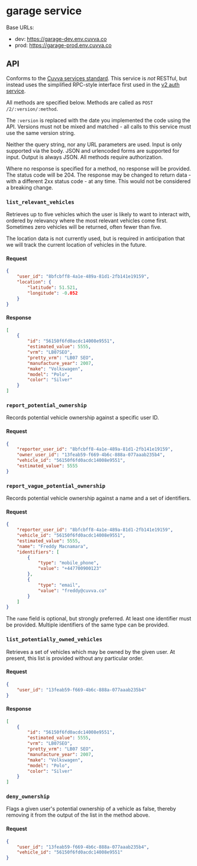 # garage service

Base URLs:

- dev: https://garage-dev.env.cuvva.co
- prod: https://garage-prod.env.cuvva.co

## API

Conforms to the [Cuvva services standard][1]. This service is *not* RESTful, but
instead uses the simplified RPC-style interface first used in the
[v2 auth service](https://github.com/cuvva/service-auth#api).

All methods are specified below. Methods are called as
`POST /2/:version/:method`.

The `:version` is replaced with the date you implemented the code using the API.
Versions must not be mixed and matched - all calls to this service must use the
same version string.

Neither the query string, nor any URL parameters are used. Input is only
supported via the body. JSON and urlencoded forms are supported for input.
Output is always JSON. All methods require authorization.

Where no response is specified for a method, no response will be provided. The
status code will be 204. The response may be changed to return data - with a
different 2xx status code - at any time. This would not be considered a breaking
change.

### `list_relevant_vehicles`

Retrieves up to five vehicles which the user is likely to want to interact with,
ordered by relevancy where the most relevant vehicles come first. Sometimes zero
vehicles will be returned, often fewer than five.

The location data is not currently used, but is required in anticipation that we
will track the current location of vehicles in the future.

#### Request

```json
{
	"user_id": "8bfcbff8-4a1e-489a-81d1-2fb141e19159",
	"location": {
		"latitude": 51.521,
		"longitude": -0.052
	}
}
```

#### Response

```json
[
	{
		"id": "56150f6fd0acdc14008e9551",
		"estimated_value": 5555,
		"vrm": "LB07SEO",
		"pretty_vrm": "LB07 SEO",
		"manufacture_year": 2007,
		"make": "Volkswagen",
		"model": "Polo",
		"color": "Silver"
	}
]
```

### `report_potential_ownership`

Records potential vehicle ownership against a specific user ID.

#### Request

```json
{
	"reporter_user_id": "8bfcbff8-4a1e-489a-81d1-2fb141e19159",
	"owner_user_id": "13feab59-f669-4b6c-888a-077aaab235b4",
	"vehicle_id": "56150f6fd0acdc14008e9551",
	"estimated_value": 5555
}
```

### `report_vague_potential_ownership`

Records potential vehicle ownership against a name and a set of identifiers.

#### Request

```json
{
	"reporter_user_id": "8bfcbff8-4a1e-489a-81d1-2fb141e19159",
	"vehicle_id": "56150f6fd0acdc14008e9551",
	"estimated_value": 5555,
	"name": "Freddy Macnamara",
	"identifiers": [
		{
			"type": "mobile_phone",
			"value": "+447700900123"
		},
		{
			"type": "email",
			"value": "freddy@cuvva.co"
		}
	]
}
```

The `name` field is optional, but strongly preferred. At least one identifier
must be provided. Multiple identifiers of the same type can be provided.

### `list_potentially_owned_vehicles`

Retrieves a set of vehicles which may be owned by the given user. At present,
this list is provided without any particular order.

#### Request

```json
{
	"user_id": "13feab59-f669-4b6c-888a-077aaab235b4"
}
```

#### Response

```json
[
	{
		"id": "56150f6fd0acdc14008e9551",
		"estimated_value": 5555,
		"vrm": "LB07SEO",
		"pretty_vrm": "LB07 SEO",
		"manufacture_year": 2007,
		"make": "Volkswagen",
		"model": "Polo",
		"color": "Silver"
	}
]
```

### `deny_ownership`

Flags a given user's potential ownership of a vehicle as false, thereby removing
it from the output of the list in the method above.

#### Request

```json
{
	"user_id": "13feab59-f669-4b6c-888a-077aaab235b4",
	"vehicle_id": "56150f6fd0acdc14008e9551"
}
```

[1]: https://github.com/cuvva/standards/blob/master/services.md

